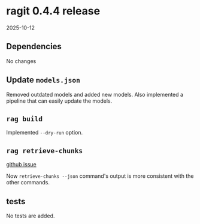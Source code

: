 # ragit 0.4.4 release

2025-10-12

## Dependencies

No changes

## Update `models.json`

Removed outdated models and added new models. Also implemented a pipeline that can easily update the models.

## `rag build`

Implemented `--dry-run` option.

## `rag retrieve-chunks`

[github issue](https://github.com/baehyunsol/ragit/issues/26)

Now `retrieve-chunks --json` command's output is more consistent with the other commands.

## tests

No tests are added.
